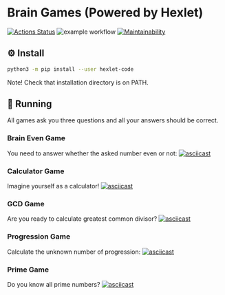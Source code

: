 # Brain Games (Powered by Hexlet)
[![Actions Status](https://github.com/Pejnikov/python-project-lvl1/workflows/hexlet-check/badge.svg)](https://github.com/Pejnikov/python-project-lvl1/actions)
![example workflow](https://github.com/Pejnikov/python-project-lvl1/actions/workflows/linter-check.yml/badge.svg)
[![Maintainability](https://api.codeclimate.com/v1/badges/a99a88d28ad37a79dbf6/maintainability)](https://codeclimate.com/github/Pejnikov/python-project-lvl1)


## ⚙️ Install
```bash
python3 -m pip install --user hexlet-code
```
Note! Check that installation directory is on PATH.

## 🎲 Running
All games ask you three questions and all your answers should be correct.

### Brain Even Game
You need to answer whether the asked number even or not:
[![asciicast](https://asciinema.org/a/ZJLhLh6CsJn3nki5MVutHBtRo.png)](https://asciinema.org/a/ZJLhLh6CsJn3nki5MVutHBtRo)

### Сalculator Game
Imagine yourself as a calculator!
[![asciicast](https://asciinema.org/a/tikQ99U7why2cFQiSKKEQj1pO.png)](https://asciinema.org/a/tikQ99U7why2cFQiSKKEQj1pO)

### GCD Game
Are you ready to calculate greatest common divisor?
[![asciicast](https://asciinema.org/a/RowZEnaTMTP0wUFwqqvVRykB9.png)](https://asciinema.org/a/RowZEnaTMTP0wUFwqqvVRykB9)

### Progression Game
Calculate the unknown number of progression:
[![asciicast](https://asciinema.org/a/uIYEsD0JLpqo8khr2E16meOoD.png)](https://asciinema.org/a/uIYEsD0JLpqo8khr2E16meOoD)

### Prime Game
Do you know all prime numbers?
[![asciicast](https://asciinema.org/a/yoM4zPYj99D074bYgGXb7nv66.png)](https://asciinema.org/a/yoM4zPYj99D074bYgGXb7nv66)